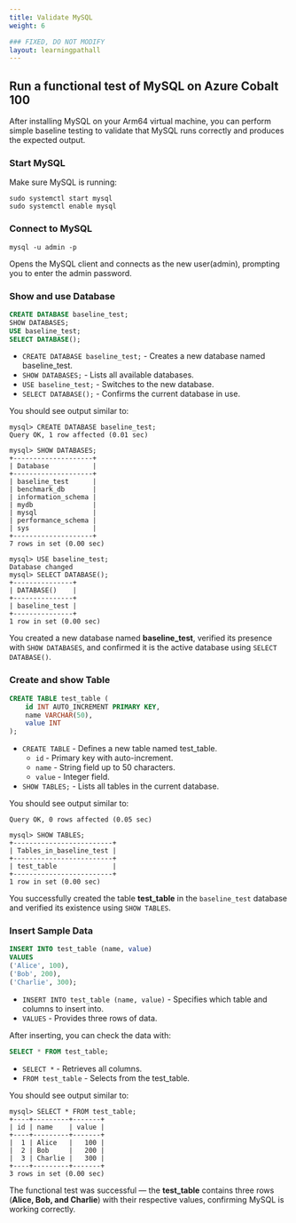 ```yaml
---
title: Validate MySQL
weight: 6

### FIXED, DO NOT MODIFY
layout: learningpathall
---
```


## Run a functional test of MySQL on Azure Cobalt 100 

After installing MySQL on your Arm64 virtual machine, you can perform simple baseline testing to validate that MySQL runs correctly and produces the expected output.

### Start MySQL 

Make sure MySQL is running: 

```console
sudo systemctl start mysql
sudo systemctl enable mysql
```
### Connect to MySQL 

```console
mysql -u admin -p
```
Opens the MySQL client and connects as the new user(admin), prompting you to enter the admin password.

### Show and use Database

```sql
CREATE DATABASE baseline_test;
SHOW DATABASES;
USE baseline_test;
SELECT DATABASE();
```

- `CREATE DATABASE baseline_test;` - Creates a new database named baseline_test.
- `SHOW DATABASES;` - Lists all available databases.
- `USE baseline_test;` - Switches to the new database.
- `SELECT DATABASE();` - Confirms the current database in use.

You should see output similar to:

```output
mysql> CREATE DATABASE baseline_test;
Query OK, 1 row affected (0.01 sec)

mysql> SHOW DATABASES;
+--------------------+
| Database           |
+--------------------+
| baseline_test      |
| benchmark_db       |
| information_schema |
| mydb               |
| mysql              |
| performance_schema |
| sys                |
+--------------------+
7 rows in set (0.00 sec)

mysql> USE baseline_test;
Database changed
mysql> SELECT DATABASE();
+---------------+
| DATABASE()    |
+---------------+
| baseline_test |
+---------------+
1 row in set (0.00 sec)
```
You created a new database named **baseline_test**, verified its presence with `SHOW DATABASES`, and confirmed it is the active database using `SELECT DATABASE()`.

### Create and show Table

```sql
CREATE TABLE test_table (
    id INT AUTO_INCREMENT PRIMARY KEY,
    name VARCHAR(50),
    value INT
);
```

- `CREATE TABLE` - Defines a new table named test_table.
  - `id` - Primary key with auto-increment.
  - `name` - String field up to 50 characters.
  - `value` - Integer field.
- `SHOW TABLES;` - Lists all tables in the current database.

You should see output similar to:

```output
Query OK, 0 rows affected (0.05 sec)

mysql> SHOW TABLES;
+-------------------------+
| Tables_in_baseline_test |
+-------------------------+
| test_table              |
+-------------------------+
1 row in set (0.00 sec)
```
You successfully created the table **test_table** in the `baseline_test` database and verified its existence using `SHOW TABLES`.

### Insert Sample Data

```sql
INSERT INTO test_table (name, value) 
VALUES 
('Alice', 100), 
('Bob', 200), 
('Charlie', 300);
```
- `INSERT INTO test_table (name, value)` - Specifies which table and columns to insert into.
- `VALUES` - Provides three rows of data.

After inserting, you can check the data with:

```sql
SELECT * FROM test_table;
```
- `SELECT *` - Retrieves all columns.
- `FROM test_table` - Selects from the test_table.

You should see output similar to:

```output
mysql> SELECT * FROM test_table;
+----+---------+-------+
| id | name    | value |
+----+---------+-------+
|  1 | Alice   |   100 |
|  2 | Bob     |   200 |
|  3 | Charlie |   300 |
+----+---------+-------+
3 rows in set (0.00 sec)
```

The functional test was successful — the **test_table** contains three rows (**Alice, Bob, and Charlie**) with their respective values, confirming MySQL is working 
correctly.
